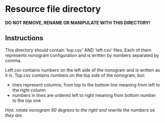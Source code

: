 # Resource file directory

**DO NOT REMOVE, RENAME OR MANIPULATE WITH THIS DIRECTORY!**

## Instructions

This directory should contain 'top.csv' AND 'left.csv' files.
Each of them represents nonogram configuration and is written by numbers separated by comma.

Left.csv contains numbers on the left side of the nonogram and is written as it is.
Top.csv contains numbers on the top side of the nonogram, but:

- lines represent columns; from top to the bottom line meaning from left to the right column
- numbers in lines are ordered left to right meaning from bottom number to the top one

Hint: *rotate nonogram 90 degrees to the right and rewrite the numbers as they are*.
 